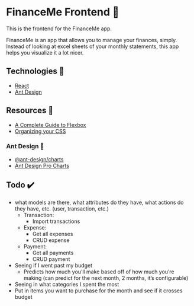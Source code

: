 # FinanceMe Frontend 💸

This is the frontend for the FinanceMe app.

FinanceMe is an app that allows you to manage your finances, simply. Instead of looking at excel sheets of your monthly statements, this app helps you visualize it a lot nicer.

## Technologies 🎷

- [React](https://reactjs.org/)
- [Ant Design](https://ant.design/)

## Resources 💨

- [A Complete Guide to Flexbox](https://css-tricks.com/snippets/css/a-guide-to-flexbox/)
- [Organizing your CSS](https://developer.mozilla.org/en-US/docs/Learn/CSS/Building_blocks/Organizing)

### Ant Design 🐜

- [@ant-design/charts](https://github.com/ant-design/ant-design-charts)
- [Ant Design Pro Charts](https://pro.ant.design/docs/graph)

## Todo ✔️

- what models are there, what attributes do they have, what actions do they have, etc. (user, transaction, etc.)
  - Transaction:
    - Import transactions
  - Expense:
    - Get all expenses
    - CRUD expense
  - Payment:
    - Get all payments
    - CRUD payment
- Seeing if I went past my budget
  - Predicts how much you’ll make based off of how much you’re making (can predict for the next month, 2 months, it’s configurable)
- Seeing in what categories I spent the most
- Put in items you want to purchase for the month and see if it crosses budget
